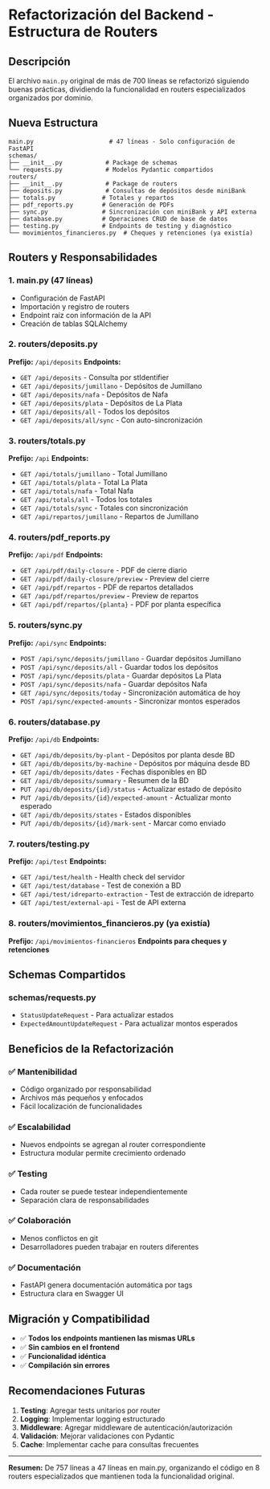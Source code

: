 # Refactorización del Backend - Estructura de Routers

## Descripción
El archivo `main.py` original de más de 700 líneas se refactorizó siguiendo buenas prácticas, dividiendo la funcionalidad en routers especializados organizados por dominio.

## Nueva Estructura

```
main.py                     # 47 líneas - Solo configuración de FastAPI
schemas/
├── __init__.py            # Package de schemas
└── requests.py            # Modelos Pydantic compartidos
routers/
├── __init__.py            # Package de routers
├── deposits.py            # Consultas de depósitos desde miniBank
├── totals.py             # Totales y repartos
├── pdf_reports.py        # Generación de PDFs  
├── sync.py               # Sincronización con miniBank y API externa
├── database.py           # Operaciones CRUD de base de datos
├── testing.py            # Endpoints de testing y diagnóstico
└── movimientos_financieros.py  # Cheques y retenciones (ya existía)
```

## Routers y Responsabilidades

### 1. **main.py** (47 líneas)
- Configuración de FastAPI
- Importación y registro de routers
- Endpoint raíz con información de la API
- Creación de tablas SQLAlchemy

### 2. **routers/deposits.py**
**Prefijo:** `/api/deposits`
**Endpoints:**
- `GET /api/deposits` - Consulta por stIdentifier
- `GET /api/deposits/jumillano` - Depósitos de Jumillano
- `GET /api/deposits/nafa` - Depósitos de Nafa  
- `GET /api/deposits/plata` - Depósitos de La Plata
- `GET /api/deposits/all` - Todos los depósitos
- `GET /api/deposits/all/sync` - Con auto-sincronización

### 3. **routers/totals.py**
**Prefijo:** `/api`
**Endpoints:**
- `GET /api/totals/jumillano` - Total Jumillano
- `GET /api/totals/plata` - Total La Plata
- `GET /api/totals/nafa` - Total Nafa
- `GET /api/totals/all` - Todos los totales
- `GET /api/totals/sync` - Totales con sincronización
- `GET /api/repartos/jumillano` - Repartos de Jumillano

### 4. **routers/pdf_reports.py**
**Prefijo:** `/api/pdf`
**Endpoints:**
- `GET /api/pdf/daily-closure` - PDF de cierre diario
- `GET /api/pdf/daily-closure/preview` - Preview del cierre
- `GET /api/pdf/repartos` - PDF de repartos detallados
- `GET /api/pdf/repartos/preview` - Preview de repartos
- `GET /api/pdf/repartos/{planta}` - PDF por planta específica

### 5. **routers/sync.py**
**Prefijo:** `/api/sync`
**Endpoints:**
- `POST /api/sync/deposits/jumillano` - Guardar depósitos Jumillano
- `POST /api/sync/deposits/all` - Guardar todos los depósitos
- `POST /api/sync/deposits/plata` - Guardar depósitos La Plata
- `POST /api/sync/deposits/nafa` - Guardar depósitos Nafa
- `GET /api/sync/deposits/today` - Sincronización automática de hoy
- `POST /api/sync/expected-amounts` - Sincronizar montos esperados

### 6. **routers/database.py**
**Prefijo:** `/api/db`
**Endpoints:**
- `GET /api/db/deposits/by-plant` - Depósitos por planta desde BD
- `GET /api/db/deposits/by-machine` - Depósitos por máquina desde BD
- `GET /api/db/deposits/dates` - Fechas disponibles en BD
- `GET /api/db/deposits/summary` - Resumen de la BD
- `PUT /api/db/deposits/{id}/status` - Actualizar estado de depósito
- `PUT /api/db/deposits/{id}/expected-amount` - Actualizar monto esperado
- `GET /api/db/deposits/states` - Estados disponibles
- `PUT /api/db/deposits/{id}/mark-sent` - Marcar como enviado

### 7. **routers/testing.py**
**Prefijo:** `/api/test`
**Endpoints:**
- `GET /api/test/health` - Health check del servidor
- `GET /api/test/database` - Test de conexión a BD
- `GET /api/test/idreparto-extraction` - Test de extracción de idreparto
- `GET /api/test/external-api` - Test de API externa

### 8. **routers/movimientos_financieros.py** (ya existía)
**Prefijo:** `/api/movimientos-financieros`
**Endpoints para cheques y retenciones**

## Schemas Compartidos

### **schemas/requests.py**
- `StatusUpdateRequest` - Para actualizar estados
- `ExpectedAmountUpdateRequest` - Para actualizar montos esperados

## Beneficios de la Refactorización

### ✅ **Mantenibilidad**
- Código organizado por responsabilidad
- Archivos más pequeños y enfocados
- Fácil localización de funcionalidades

### ✅ **Escalabilidad**
- Nuevos endpoints se agregan al router correspondiente
- Estructura modular permite crecimiento ordenado

### ✅ **Testing**
- Cada router se puede testear independientemente
- Separación clara de responsabilidades

### ✅ **Colaboración**
- Menos conflictos en git
- Desarrolladores pueden trabajar en routers diferentes

### ✅ **Documentación**
- FastAPI genera documentación automática por tags
- Estructura clara en Swagger UI

## Migración y Compatibilidad

- ✅ **Todos los endpoints mantienen las mismas URLs**
- ✅ **Sin cambios en el frontend**
- ✅ **Funcionalidad idéntica**
- ✅ **Compilación sin errores**

## Recomendaciones Futuras

1. **Testing**: Agregar tests unitarios por router
2. **Logging**: Implementar logging estructurado
3. **Middleware**: Agregar middleware de autenticación/autorización
4. **Validación**: Mejorar validaciones con Pydantic
5. **Cache**: Implementar cache para consultas frecuentes

---

**Resumen:** De 757 líneas a 47 líneas en main.py, organizando el código en 8 routers especializados que mantienen toda la funcionalidad original.
